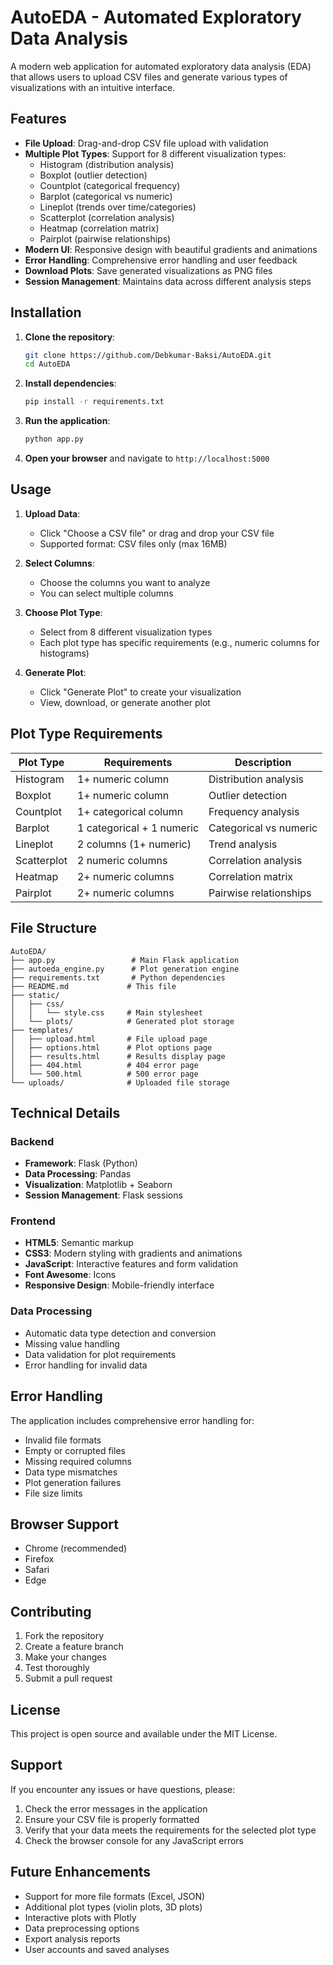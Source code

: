# AutoEDA - Automated Exploratory Data Analysis

A modern web application for automated exploratory data analysis (EDA) that allows users to upload CSV files and generate various types of visualizations with an intuitive interface.

## Features

- **File Upload**: Drag-and-drop CSV file upload with validation
- **Multiple Plot Types**: Support for 8 different visualization types:
  - Histogram (distribution analysis)
  - Boxplot (outlier detection)
  - Countplot (categorical frequency)
  - Barplot (categorical vs numeric)
  - Lineplot (trends over time/categories)
  - Scatterplot (correlation analysis)
  - Heatmap (correlation matrix)
  - Pairplot (pairwise relationships)
- **Modern UI**: Responsive design with beautiful gradients and animations
- **Error Handling**: Comprehensive error handling and user feedback
- **Download Plots**: Save generated visualizations as PNG files
- **Session Management**: Maintains data across different analysis steps

## Installation

1. **Clone the repository**:
   ```bash
   git clone https://github.com/Debkumar-Baksi/AutoEDA.git
   cd AutoEDA
   ```

2. **Install dependencies**:
   ```bash
   pip install -r requirements.txt
   ```

3. **Run the application**:
   ```bash
   python app.py
   ```

4. **Open your browser** and navigate to `http://localhost:5000`

## Usage

1. **Upload Data**: 
   - Click "Choose a CSV file" or drag and drop your CSV file
   - Supported format: CSV files only (max 16MB)

2. **Select Columns**: 
   - Choose the columns you want to analyze
   - You can select multiple columns

3. **Choose Plot Type**: 
   - Select from 8 different visualization types
   - Each plot type has specific requirements (e.g., numeric columns for histograms)

4. **Generate Plot**: 
   - Click "Generate Plot" to create your visualization
   - View, download, or generate another plot

## Plot Type Requirements

| Plot Type | Requirements | Description |
|-----------|-------------|-------------|
| Histogram | 1+ numeric column | Distribution analysis |
| Boxplot | 1+ numeric column | Outlier detection |
| Countplot | 1+ categorical column | Frequency analysis |
| Barplot | 1 categorical + 1 numeric | Categorical vs numeric |
| Lineplot | 2 columns (1+ numeric) | Trend analysis |
| Scatterplot | 2 numeric columns | Correlation analysis |
| Heatmap | 2+ numeric columns | Correlation matrix |
| Pairplot | 2+ numeric columns | Pairwise relationships |

## File Structure

```
AutoEDA/
├── app.py                 # Main Flask application
├── autoeda_engine.py      # Plot generation engine
├── requirements.txt       # Python dependencies
├── README.md             # This file
├── static/
│   ├── css/
│   │   └── style.css     # Main stylesheet
│   └── plots/            # Generated plot storage
├── templates/
│   ├── upload.html       # File upload page
│   ├── options.html      # Plot options page
│   ├── results.html      # Results display page
│   ├── 404.html          # 404 error page
│   └── 500.html          # 500 error page
└── uploads/              # Uploaded file storage
```

## Technical Details

### Backend
- **Framework**: Flask (Python)
- **Data Processing**: Pandas
- **Visualization**: Matplotlib + Seaborn
- **Session Management**: Flask sessions

### Frontend
- **HTML5**: Semantic markup
- **CSS3**: Modern styling with gradients and animations
- **JavaScript**: Interactive features and form validation
- **Font Awesome**: Icons
- **Responsive Design**: Mobile-friendly interface

### Data Processing
- Automatic data type detection and conversion
- Missing value handling
- Data validation for plot requirements
- Error handling for invalid data

## Error Handling

The application includes comprehensive error handling for:
- Invalid file formats
- Empty or corrupted files
- Missing required columns
- Data type mismatches
- Plot generation failures
- File size limits

## Browser Support

- Chrome (recommended)
- Firefox
- Safari
- Edge

## Contributing

1. Fork the repository
2. Create a feature branch
3. Make your changes
4. Test thoroughly
5. Submit a pull request

## License

This project is open source and available under the MIT License.

## Support

If you encounter any issues or have questions, please:
1. Check the error messages in the application
2. Ensure your CSV file is properly formatted
3. Verify that your data meets the requirements for the selected plot type
4. Check the browser console for any JavaScript errors

## Future Enhancements

- Support for more file formats (Excel, JSON)
- Additional plot types (violin plots, 3D plots)
- Interactive plots with Plotly
- Data preprocessing options
- Export analysis reports
- User accounts and saved analyses 
